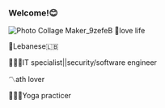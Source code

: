 ### Welcome!😊
![Photo Collage Maker_9zefeB](https://user-images.githubusercontent.com/94319710/185966467-ba49602c-b938-42fa-b4e7-3270f10fb548.png)
🤍love life

📍Lebanese🇱🇧

👩🏻‍💻IT specialist||security/software engineer

〽️ath lover

🤸🏻‍♀️Yoga practicer

